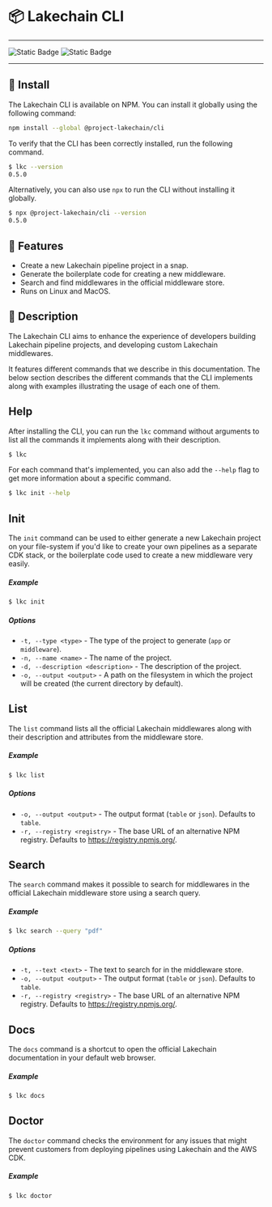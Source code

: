 # 📦 Lakechain CLI

---

![Static Badge](https://img.shields.io/badge/Project-Lakechain-danger?style=for-the-badge&color=green) ![Static Badge](https://img.shields.io/badge/Release-Alpha-danger?style=for-the-badge&color=orange)

---

## 🚀 Install

The Lakechain CLI is available on NPM. You can install it globally using the following command:

```bash
npm install --global @project-lakechain/cli
```

To verify that the CLI has been correctly installed, run the following command.

```bash
$ lkc --version
0.5.0
```

Alternatively, you can also use `npx` to run the CLI without installing it globally.

```bash
$ npx @project-lakechain/cli --version
0.5.0
```

## 🔖 Features

- Create a new Lakechain pipeline project in a snap.
- Generate the boilerplate code for creating a new middleware.
- Search and find middlewares in the official middleware store.
- Runs on Linux and MacOS.

## 🔰 Description

The Lakechain CLI aims to enhance the experience of developers building Lakechain pipeline projects, and developing custom Lakechain middlewares.

It features different commands that we describe in this documentation. The below section describes the different commands that the CLI implements along with examples illustrating the usage of each one of them.

## Help

After installing the CLI, you can run the `lkc` command without arguments to list all the commands it implements along with their description.

```bash
$ lkc
```

For each command that's implemented, you can also add the `--help` flag to get more information about a specific command.

```bash
$ lkc init --help
```

## Init

The `init` command can be used to either generate a new Lakechain project on your file-system if you'd like to create your own pipelines as a separate CDK stack, or the boilerplate code used to create a new middleware very easily.

##### Example

```bash
$ lkc init
```

##### Options

- `-t, --type <type>` - The type of the project to generate (`app` or `middleware`).
- `-n, --name <name>` - The name of the project.
- `-d, --description <description>` - The description of the project.
- `-o, --output <output>` - A path on the filesystem in which the project will be created (the current directory by default).

## List

The `list` command lists all the official Lakechain middlewares along with their description and attributes from the middleware store.

##### Example

```bash
$ lkc list
```

##### Options

- `-o, --output <output>` - The output format (`table` or `json`). Defaults to `table`.
- `-r, --registry <registry>` - The base URL of an alternative NPM registry. Defaults to https://registry.npmjs.org/.

## Search

The `search` command makes it possible to search for middlewares in the official Lakechain middleware store using a search query.

##### Example

```bash
$ lkc search --query "pdf"
```

##### Options

- `-t, --text <text>` - The text to search for in the middleware store.
- `-o, --output <output>` - The output format (`table` or `json`). Defaults to `table`.
- `-r, --registry <registry>` - The base URL of an alternative NPM registry. Defaults to https://registry.npmjs.org/.

## Docs

The `docs` command is a shortcut to open the official Lakechain documentation in your default web browser.

##### Example

```bash
$ lkc docs
```

## Doctor

The `doctor` command checks the environment for any issues that might prevent customers from deploying pipelines using Lakechain and the AWS CDK.

##### Example

```bash
$ lkc doctor
```

